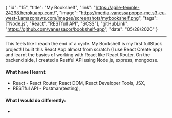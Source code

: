 {
"id": "15",
"title": "My Bookshelf",
"link": "https://agile-temple-24298.herokuapp.com/",
"image": "https://media-vanessapoppe-me.s3-eu-west-1.amazonaws.com/images/screenshots/mybookshelf.png",
"tags": ["Node.js", "React", "RESTfull API", "SCSS"],
"gitHubLink": "https://github.com/vanessacor/bookshelf-app",
"date": "05/28/2020"
}

---

This feels like I reach the end of a cycle.
My Bookshelf is my first fullStack project!
I built this React App almost from scratch (I use React Create app) and learnt the basics of working with React like React Router.
On the backend side, I created a Restful API using Node.js, express, mongoose.

#### What have I learnt:

- React - React Router, React DOM, React Developer Tools, JSX,
- RESTful API - Postman(testing),

#### What I would do differently:

-
